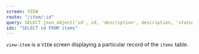 ```yaml
---
screen: VIEW
route: "/item/:id"
query: SELECT json_object('id', id, 'description', description, 'status', status) FROM items WHERE id=?
ids: "SELECT id FROM items"
---
```


`view-item` is a `VIEW` screen displaying a particular record of the `items`
table.

